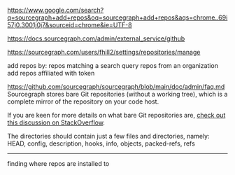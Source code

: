 https://www.google.com/search?q=sourcegraph+add+repos&oq=sourcegraph+add+repos&aqs=chrome..69i57j0.3001j0j7&sourceid=chrome&ie=UTF-8



https://docs.sourcegraph.com/admin/external_service/github


https://sourcegraph.com/users/fhill2/settings/repositories/manage


add repos by:
repos matching a search query
repos from an organization
add repos affiliated with token




https://github.com/sourcegraph/sourcegraph/blob/main/doc/admin/faq.md
Sourcegraph stores bare Git repositories (without a working tree), which is a complete mirror of the repository on your code host.

If you are keen for more details on what bare Git repositories are, [check out this discussion on StackOverflow](https://stackoverflow.com/q/5540883).

The directories should contain just a few files and directories, namely: HEAD, config, description, hooks, info, objects, packed-refs, refs

___
finding where repos are installed to